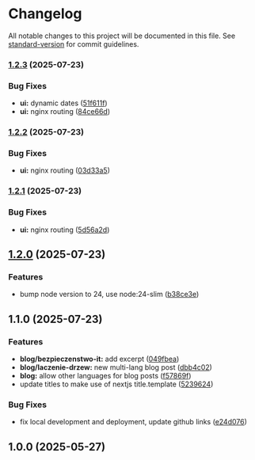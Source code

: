 # Changelog

All notable changes to this project will be documented in this file. See [standard-version](https://github.com/conventional-changelog/standard-version) for commit guidelines.

### [1.2.3](https://github.com/burtek/dtrw-app-home/compare/v1.2.2...v1.2.3) (2025-07-23)


### Bug Fixes

* **ui:** dynamic dates ([51f611f](https://github.com/burtek/dtrw-app-home/commit/51f611f4f3025184356e442e53c5da5efc2a6a69))
* **ui:** nginx routing ([84ce66d](https://github.com/burtek/dtrw-app-home/commit/84ce66daf61e7b0910b4c4f1a4244bd549bf7b59))

### [1.2.2](https://github.com/burtek/dtrw-app-home/compare/v1.2.1...v1.2.2) (2025-07-23)


### Bug Fixes

* **ui:** nginx routing ([03d33a5](https://github.com/burtek/dtrw-app-home/commit/03d33a5f776d224e6e18d11428849793cd5cf9fc))

### [1.2.1](https://github.com/burtek/dtrw-app-home/compare/v1.2.0...v1.2.1) (2025-07-23)


### Bug Fixes

* **ui:** nginx routing ([5d56a2d](https://github.com/burtek/dtrw-app-home/commit/5d56a2d6612b969b8ae98e681d9d709d6303d485))

## [1.2.0](https://github.com/burtek/dtrw-app-home/compare/v1.1.0...v1.2.0) (2025-07-23)


### Features

* bump node version to 24, use node:24-slim ([b38ce3e](https://github.com/burtek/dtrw-app-home/commit/b38ce3edc068a438a13d5e65a427b118bfabe20c))

## 1.1.0 (2025-07-23)


### Features

* **blog/bezpieczenstwo-it:** add excerpt ([049fbea](https://github.com/burtek/dtrw-app-home/commit/049fbea587ed074463a0b8dfe0518636ff6170a3))
* **blog/laczenie-drzew:** new multi-lang blog post ([dbb4c02](https://github.com/burtek/dtrw-app-home/commit/dbb4c02bc6a57722f0b19f7e4197771fe95779b8))
* **blog:** allow other languages for blog posts ([f57869f](https://github.com/burtek/dtrw-app-home/commit/f57869f4f5f183b3266d24cd132e85615feff75b))
* update titles to make use of nextjs title.template ([5239624](https://github.com/burtek/dtrw-app-home/commit/5239624e0135040c917a73397aad7b4c58f9ac44))


### Bug Fixes

* fix local development and deployment, update github links ([e24d076](https://github.com/burtek/dtrw-app-home/commit/e24d0767be851a2b85b46b6e075f8a9cc9d42689))

## 1.0.0 (2025-05-27)
